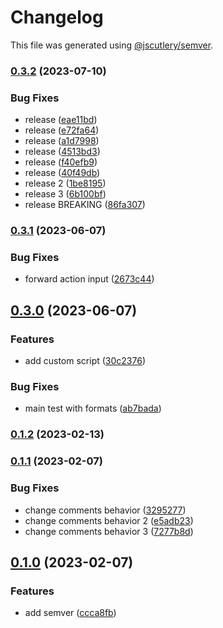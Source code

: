 # Changelog

This file was generated using [@jscutlery/semver](https://github.com/jscutlery/semver).

### [0.3.2](https://github.com/push-based/user-flow-gh-action/compare/v0.3.1...v0.3.2) (2023-07-10)


### Bug Fixes

* release ([eae11bd](https://github.com/push-based/user-flow-gh-action/commit/eae11bdbcc54e23a44ec0086846adff7dd46f934))
* release ([e72fa64](https://github.com/push-based/user-flow-gh-action/commit/e72fa64276447549a1a02dc373d7b280489d30a3))
* release ([a1d7998](https://github.com/push-based/user-flow-gh-action/commit/a1d7998efcfa8ae6f36200db52ef085216bd2bd1))
* release ([4513bd3](https://github.com/push-based/user-flow-gh-action/commit/4513bd3b0009593d1d47d4982c5f2fc4d700b163))
* release ([f40efb9](https://github.com/push-based/user-flow-gh-action/commit/f40efb95bbafdaba14f441a7a7bff29e80506c3d))
* release ([40f49db](https://github.com/push-based/user-flow-gh-action/commit/40f49dbbbbb16cfe67c3f691ee3f111ba173313c))
* release 2 ([1be8195](https://github.com/push-based/user-flow-gh-action/commit/1be81952109d1195820d02f3e5d96b4792977a13))
* release 3 ([6b100bf](https://github.com/push-based/user-flow-gh-action/commit/6b100bf650afe17b903bcfc616b724c76e162b1d))
* release BREAKING ([86fa307](https://github.com/push-based/user-flow-gh-action/commit/86fa30799160847665382f22677e354f37e2df3b))

### [0.3.1](https://github.com/push-based/user-flow-gh-action/compare/v0.3.0...v0.3.1) (2023-06-07)


### Bug Fixes

* forward action input ([2673c44](https://github.com/push-based/user-flow-gh-action/commit/2673c4493d2b2a3dabc08a47aa25c24f3c3c2de9))

## [0.3.0](https://github.com/push-based/user-flow-gh-action/compare/v0.2.0...v0.3.0) (2023-06-07)


### Features

* add custom script ([30c2376](https://github.com/push-based/user-flow-gh-action/commit/30c2376d45497e2b665abc92943860772003df14))


### Bug Fixes

* main test with formats ([ab7bada](https://github.com/push-based/user-flow-gh-action/commit/ab7badad129edc29fac22d27def6b2af5cace78e))

### [0.1.2](https://github.com/push-based/user-flow-gh-action/compare/v0.1.1...v0.1.2) (2023-02-13)

### [0.1.1](https://github.com/push-based/user-flow-gh-action/compare/v0.1.0...v0.1.1) (2023-02-07)


### Bug Fixes

* change comments behavior ([3295277](https://github.com/push-based/user-flow-gh-action/commit/3295277d88fdd4051e8f518aa61ac601663e4d03))
* change comments behavior 2 ([e5adb23](https://github.com/push-based/user-flow-gh-action/commit/e5adb2314d8a9ddc810b28c17daa159ea9d7f953))
* change comments behavior 3 ([7277b8d](https://github.com/push-based/user-flow-gh-action/commit/7277b8d94c2b058eb15258867b09c3c476e19fd3))

## [0.1.0](https://github.com/push-based/user-flow-gh-action/compare/v0.0.0-alpha.24...v0.1.0) (2023-02-07)


### Features

* add semver ([ccca8fb](https://github.com/push-based/user-flow-gh-action/commit/ccca8fb95094adba2bc779e9823401f3e0088e2f))
